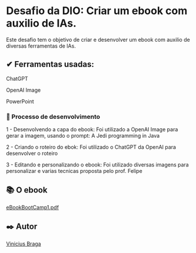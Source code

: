 # Desafio da DIO: Criar um ebook com auxilio de IAs.

Este desafio tem o objetivo de criar e desenvolver um ebook com auxilio de diversas ferramentas de IAs.

##  ✔ Ferramentas usadas:

ChatGPT

OpenAI Image

PowerPoint

### 🔧 Processo de desenvolvimento

1 - Desenvolvendo a capa do ebook: Foi utilizado a OpenAI Image para gerar a imagem, usando o prompt: A Jedi programming in Java

2 - Criando o roteiro do ebok: Foi utilizado o ChatGPT da OpenAI para desenvolver o roteiro

3 - Editando e personalizando o ebook: Foi utilizado diversas imagens para personalizar e varias tecnicas proposta pelo prof. Felipe

## 📚 O ebook

[eBookBootCamp1.pdf](https://github.com/user-attachments/files/18117242/eBookBootCamp1.pdf)


## ✒️ Autor

[Vinicius Braga](https://github.com/BragaDev88)
